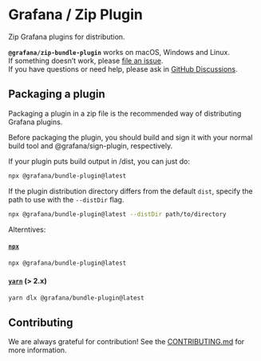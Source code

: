 # Grafana / Zip Plugin

Zip Grafana plugins for distribution.

**`@grafana/zip-bundle-plugin`** works on macOS, Windows and Linux.<br />
If something doesn’t work, please [file an issue](https://github.com/grafana/plugin-tools/issues/new).<br />
If you have questions or need help, please ask in [GitHub Discussions](https://github.com/grafana/plugin-tools/discussions).

## Packaging a plugin

Packaging a plugin in a zip file is the recommended way of distributing Grafana plugins.

Before packaging the plugin, you should build and sign it with your normal build tool and @grafana/sign-plugin, respectively.

If your plugin puts build output in /dist, you can just do:

```bash
npx @grafana/bundle-plugin@latest
```

If the plugin distribution directory differs from the default `dist`, specify the path to use with the `--distDir` flag.

```bash
npx @grafana/bundle-plugin@latest --distDir path/to/directory
```

Alterntives:

#### [`npx`](https://github.com/npm/npx)

```bash
npx @grafana/bundle-plugin@latest
```

#### [`yarn`](https://yarnpkg.com/cli/dlx) (> 2.x)

```bash
yarn dlx @grafana/bundle-plugin@latest
```

## Contributing

We are always grateful for contribution! See the [CONTRIBUTING.md](../../CONTRIBUTING.md) for more information.
